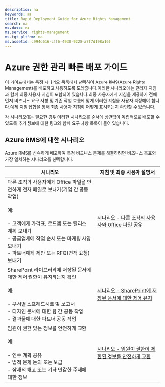 ```yaml
---
description: na
keywords: na
title: Rapid Deployment Guide for Azure Rights Management
search: na
ms.date: na
ms.service: rights-management
ms.tgt_pltfrm: na
ms.assetid: c994d616-cff6-4930-9228-a7f7d198a160
---
```

# Azure 권한 관리 빠른 배포 가이드
이 가이드에서는 특정 시나리오 목록에서 선택하여 Azure RMS(Azure Rights Management)를 배포하고 사용하도록 도와줍니다.이러한 시나리오에는 관리자 지침과 함께 최종 사용자 지침이 포함되어 있습니다.최종 사용자에게 지침을 제공하기 전에 먼저 비즈니스 요구 사항 및 기존 작업 흐름에 맞게 이러한 지침을 사용자 지정해야 합니다.예제 지침 집합을 통해 최종 사용자 지침이 어떻게 표시되는지 확인할 수 있습니다.

각 시나리오에는 필요한 경우 이러한 시나리오를 순서에 상관없이 독립적으로 배포할 수 있도록 추가 정보에 대한 링크와 함께 요구 사항 목록이 들어 있습니다.

## Azure RMS에 대한 시나리오
Azure RMS를 신속하게 배포하여 특정 비즈니스 문제를 해결하려면 비즈니스 목표와 가장 일치하는 시나리오를 선택합니다.

|시나리오|지침 및 최종 사용자 설명서|
|--------|-------------------|
|다른 조직의 사용자에게 Office 파일을 안전하게 전자 메일로 보내기(기업 간 공동 작업)<br /><br />예:<br /><br />-   고객에게 가격표, 로드맵 또는 릴리스 계획 보내기<br />-   공급업체에 작업 순서 또는 마케팅 사양 보내기<br />-   파트너에게 제안 또는 RFQ(견적 요청) 보내기|[시나리오 - 다른 조직의 사용자와 Office 파일 공유](../Topic/Scenario_-_Share_an_Office_File_with_Users_in_Another_Organization.md)|
|SharePoint 라이브러리에 저장된 문서에 대한 제어 권한이 유지되는지 확인<br /><br />예:<br /><br />-   부서별 스프레드시트 및 보고서<br />-   디자인 문서에 대한 팀 간 공동 작업<br />-   결과물에 대한 파트너 공동 작업|[시나리오 - SharePoint에 저장된 문서에 대한 제어 유지](../Topic/Scenario_-_Retain_Control_of_Documents_Stored_in_SharePoint.md)|
|임원이 권한 있는 정보를 안전하게 교환<br /><br />예:<br /><br />-   인수 계획 공유<br />-   법적 문제 논의 또는 보급<br />-   잠재적 해고 또는 기타 민감한 주제에 대한 정보|[시나리오 - 임원이 권한이 제한된 정보를 안전하게 교환](../Topic/Scenario_-_Executives_Securely_Exchange_Privileged_Information.md)|
